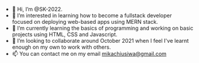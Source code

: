 - 👋 Hi, I’m @SK-2022.
- 👀 I’m interested in learning how to become a fullstack developer focused on deploying web-based apps using MERN stack.
- 🌱 I’m currently learning the basics of programming and working on basic projects using HTML, CSS and Javascript.
- 💞️ I’m looking to collaborate around October 2021 when I feel I've learnt enough on my own to work with others.
- 📫 You can contact me on my email mikachiusiwa@gmail.com

<!---
SK-2022/SK-2022 is a ✨ special ✨ repository because its `README.md` (this file) appears on your GitHub profile.
You can click the Preview link to take a look at your changes.
--->

